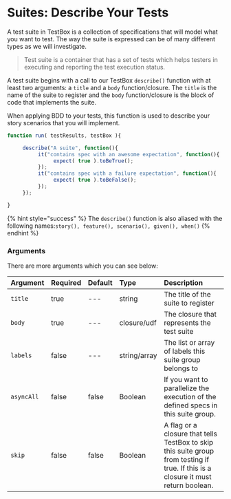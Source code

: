 # Suites: Describe Your Tests

A test suite in TestBox is a collection of specifications that will model what you want to test.  The way the suite is expressed can be of many different types as we will investigate.

> Test suite is a container that has a set of tests which helps testers in executing and reporting the test execution status.

A test suite begins with a call to our TestBox `describe()` function with at least two arguments: a `title` and a `body` function/closure. The `title` is the name of the suite to register and the `body` function/closure is the block of code that implements the suite. 

When applying BDD to your tests, this function is used to describe your story scenarios that you will implement. 

```javascript
function run( testResults, testBox ){

     describe("A suite", function(){
          it("contains spec with an awesome expectation", function(){
               expect( true ).toBeTrue();
          });
          it("contains spec with a failure expectation", function(){
               expect( true ).toBeFalse();
          });
     });

}
```

{% hint style="success" %}
The `describe()` function is also aliased with the following names:`story(), feature(), scenario(), given(), when()`
{% endhint %}

### Arguments

There are more arguments which you can see below:

| Argument | Required | Default | Type | Description |
| :--- | :--- | :--- | :--- | :--- |
| `title` | true | --- | string | The title of the suite to register |
| `body` | true | --- | closure/udf | The closure that represents the test suite |
| `labels` | false | --- | string/array | The list or array of labels this suite group belongs to |
| `asyncAll` | false | false | Boolean | If you want to parallelize the execution of the defined specs in this suite group. |
| `skip` | false | false | Boolean | A flag or a closure that tells TestBox to skip this suite group from testing if true. If this is a closure it must return boolean. |

